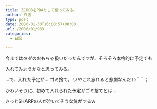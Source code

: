 ```yaml
---
title: ZERO3をPDAとして使ってみる。
author: 八雲
type: post
date: 2006-01-30T16:00:57+00:00
url: /2006/01/983
categories:
  - 日記

---
```

今まではタダのおもちゃ扱いだったんですが、そろそろ本格的に予定でも
  
入れてみようかなと思ってみる。

…で、入れた予定が… ゴミ捨て。 いやこれ忘れると悲劇なんだわ＾＾；
  
かわいそうに、初めて入れられた予定がゴミ捨てとは…
  
きっとSHARPの人が泣いてそうな気がするｗ